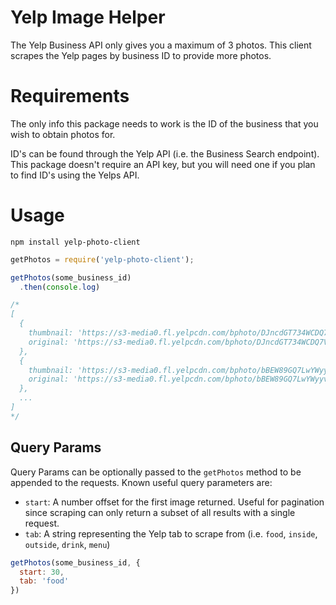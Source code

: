 # Yelp Image Helper

The Yelp Business API only gives you a maximum of 3 photos. This client scrapes the Yelp pages by business ID to provide more photos.

# Requirements
The only info this package needs to work is the ID of the business that you wish to obtain photos for. 

ID's can be found through the Yelp API (i.e. the Business Search endpoint). This package doesn't require an API key, but you will need one if you plan to find ID's using the Yelps API. 
# Usage

```
npm install yelp-photo-client
```

```javascript
getPhotos = require('yelp-photo-client');

getPhotos(some_business_id)
  .then(console.log)

/*
[
  {
    thumbnail: 'https://s3-media0.fl.yelpcdn.com/bphoto/DJncdGT734WCDQ7V0Txfvg/300s.jpg',
    original: 'https://s3-media0.fl.yelpcdn.com/bphoto/DJncdGT734WCDQ7V0Txfvg/o.jpg'
  },
  {
    thumbnail: 'https://s3-media0.fl.yelpcdn.com/bphoto/bBEW89GQ7LwYWyyvvuV2KA/300s.jpg',
    original: 'https://s3-media0.fl.yelpcdn.com/bphoto/bBEW89GQ7LwYWyyvvuV2KA/o.jpg'
  },
  ...
]
*/
```

## Query Params
Query Params can be optionally passed to the `getPhotos` method to be appended to the requests. 
Known useful query parameters are: 

- `start`: A number offset for the first image returned. Useful for pagination since scraping can only return a subset of all results with a single request.
- `tab`: A string representing the Yelp tab to scrape from (i.e. `food`, `inside`, `outside`, `drink`, `menu`)

```javascript
getPhotos(some_business_id, {
  start: 30,
  tab: 'food'
})
```
